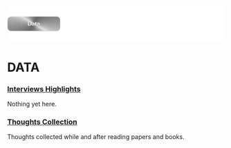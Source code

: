![](../E_ASSETS/repo-images/skeumorphism_data.png)
# DATA

### [Interviews Highlights](INTERVIEWS/)
Nothing yet here.

### [Thoughts Collection](THOUGHTS/Thoughts_Collection.md)
Thoughts collected while and after reading papers and books.